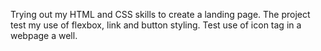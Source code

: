 Trying out my HTML and CSS skills to create a landing page.
The project test my use of flexbox, link and button styling.
Test use of icon tag in a webpage a well.
